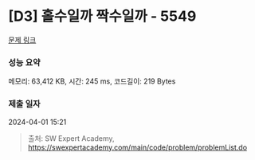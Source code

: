 # [D3] 홀수일까 짝수일까 - 5549 

[문제 링크](https://swexpertacademy.com/main/code/problem/problemDetail.do?contestProbId=AWWxpEDaAVoDFAW4) 

### 성능 요약

메모리: 63,412 KB, 시간: 245 ms, 코드길이: 219 Bytes

### 제출 일자

2024-04-01 15:21



> 출처: SW Expert Academy, https://swexpertacademy.com/main/code/problem/problemList.do